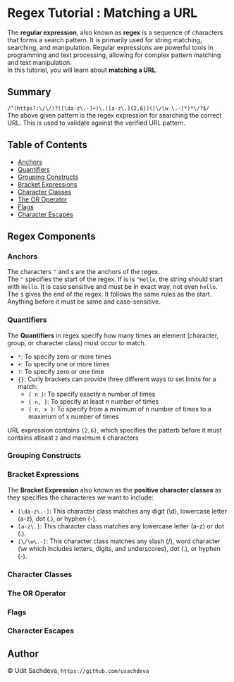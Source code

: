 # Regex Tutorial : Matching a URL

The **regular expression**, also known as **regex** is a sequence of characters that forms a search pattern. It is primarily used for string matching, searching, and manipulation. Regular expressions are powerful tools in programming and text processing, allowing for complex pattern matching and text manipulation.  
In this tutorial, you will learn about **matching a URL**.

## Summary

`/^(https?:\/\/)?([\da-z\.-]+)\.([a-z\.]{2,6})([\/\w \.-]*)*\/?$/`  
The above given pattern is the regex expression for searching the correct URL. This is used to validate against the verified URL pattern.

## Table of Contents

-   [Anchors](#anchors)
-   [Quantifiers](#quantifiers)
-   [Grouping Constructs](#grouping-constructs)
-   [Bracket Expressions](#bracket-expressions)
-   [Character Classes](#character-classes)
-   [The OR Operator](#the-or-operator)
-   [Flags](#flags)
-   [Character Escapes](#character-escapes)

## Regex Components

### Anchors

The characters `^` and `$` are the anchors of the regex.  
The `^` specifies the start of the regex. If is is `^Hello`, the string should start with `Hello`. It is case sensitive and must be in exact way, not even `hello`.  
The `$` gives the end of the regex. It follows the same rules as the start. Anything before it must be same and case-sensitive.

### Quantifiers

The **Quantifiers** in regex specify how many times an element (character, group, or character class) must occur to match.

-   `*`: To specify zero or more times
-   `+`: To specify one or more times
-   `?`: To specify zero or one time
-   `{}`: Curly brackets can provide three different ways to set limits for a match:
    -   `{ n }`: To specify exactly n number of times
    -   `{ n, }`: To specify at least n number of times
    -   `{ n, x }`: To specify from a minimum of n number of times to a maximum of x number of times

URL expression contains `{2,6}`, which specifies the patterb before it must contains atleast `2` and maximum `6` characters

### Grouping Constructs

### Bracket Expressions

The **Bracket Expression** also known as the **positive character classes** as they specifies the characteres we want to include:

-   `[\da-z\.-]`: This character class matches any digit (\d), lowercase letter (a-z), dot (.), or hyphen (-).
-   `[a-z\.]`: This character class matches any lowercase letter (a-z) or dot (.).
-   `[\/\w\.-]`: This character class matches any slash (\/), word character (\w which includes letters, digits, and underscores), dot (.), or hyphen (-).

### Character Classes

### The OR Operator

### Flags

### Character Escapes

## Author

© Udit Sachdeva, `https://github.com/usachdeva`
